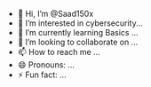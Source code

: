 - 👋 Hi, I’m @Saad150x
- 👀 I’m interested in cybersecurity...
- 🌱 I’m currently learning Basics ...
- 💞️ I’m looking to collaborate on ...
- 📫 How to reach me ...
- 😄 Pronouns: ...
- ⚡ Fun fact: ...

<!---
Saad150x/Saad150x is a ✨ special ✨ repository because its `README.md` (this file) appears on your GitHub profile.
You can click the Preview link to take a look at your changes.
--->
